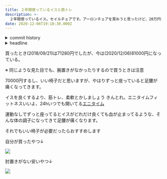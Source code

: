 ```yaml
---
title: ２年間使っているイスと筋トレ
description: >-
  ２年間使っているイス。セイルチェアです。アーロンチェアを買おうと思ったけど、20万円くらいしたのでそれよりは安いやつを買いましたが満足しています。いい椅子よりも大事なのは筋トレだなと最近は思ってます
date: 2020-12-06T19:18:30.000Z
---
```

<!-- history area start -->
<details><summary>commit history</summary><div><ol>
<li>2020/12/06 19:15:29 2933df3</li>
<li>2020/12/06 19:14:42 9b59f82</li>
</ol></div></details>
<!-- history area end -->
<!-- toc area start -->
<details><summary>headline</summary><div>

<!-- toc -->



<!-- tocstop -->

</div></details>

<!-- toc area end -->

買ったとき(2018/09/21)は71280円でしたが、今は(2020/12/06)81000円になっている。

※ 同じような見た目でも、腕置きがなかったりするので買うときは注意

70000円するし、いい椅子だと思いますが、やはりずっと座っていると足腰が痛くなってきます。

イスを良くするより、筋トレ、柔軟とかしましょう
きんとれ。エニタイムフィットネスいいよ、24hいつでも開いてる[エニタイム](https://www.anytimefitness.co.jp/)

運動なしでずっと座ってるとイスがどれだけ良くても血が止まってるような、そんな体の調子になってきて足腰が痛くなります。

それでもいい椅子が必要だったらおすすめします

自分が買ったやつ↓

<a notChange href="https://www.amazon.co.jp/gp/product/B0053O5I3M/ref=as_li_ss_il?ie=UTF8&psc=1&linkCode=li2&tag=kajirikajiri-22&linkId=f8a0edc75494a9e2c3afe3d47fa9a4d7&language=ja_JP" target="_blank"><img border="0" src="//ws-fe.amazon-adsystem.com/widgets/q?_encoding=UTF8&ASIN=B0053O5I3M&Format=_SL160_&ID=AsinImage&MarketPlace=JP&ServiceVersion=20070822&WS=1&tag=kajirikajiri-22&language=ja_JP" ></a><img src="https://ir-jp.amazon-adsystem.com/e/ir?t=kajirikajiri-22&language=ja_JP&l=li2&o=9&a=B0053O5I3M" width="1" height="1" border="0" alt="" style="border:none !important; margin:0px !important;" />

肘置きがない安いやつ↓

<a notChange href="https://www.amazon.co.jp/%E3%83%8F%E3%83%BC%E3%83%9E%E3%83%B3%E3%83%9F%E3%83%A9%E3%83%BC-%E3%82%BB%E3%82%A4%E3%83%AB%E3%83%81%E3%82%A7%E3%82%A2-%E3%82%A2%E3%83%BC%E3%83%A0%E3%83%AC%E3%82%B9-%E3%83%95%E3%83%AC%E3%83%BC%E3%83%A0-AS1YA22NAN265BB981H09/dp/B085WD7S5Y/ref=as_li_ss_il?_encoding=UTF8&pd_rd_i=B085WD7S5Y&pd_rd_r=a5e96597-f15a-42cc-9e9a-edd6f7fdc050&pd_rd_w=Jjm2l&pd_rd_wg=f45pv&pf_rd_p=2149407b-0896-4053-a80d-baa280ae868a&pf_rd_r=XR0R2EBRCD5RB47DHSMJ&psc=1&refRID=XR0R2EBRCD5RB47DHSMJ&linkCode=li2&tag=kajirikajiri-22&linkId=87e7b41f5f16e892da2200692d121993&language=ja_JP" target="_blank"><img border="0" src="//ws-fe.amazon-adsystem.com/widgets/q?_encoding=UTF8&ASIN=B085WD7S5Y&Format=_SL160_&ID=AsinImage&MarketPlace=JP&ServiceVersion=20070822&WS=1&tag=kajirikajiri-22&language=ja_JP" ></a><img src="https://ir-jp.amazon-adsystem.com/e/ir?t=kajirikajiri-22&language=ja_JP&l=li2&o=9&a=B085WD7S5Y" width="1" height="1" border="0" alt="" style="border:none !important; margin:0px !important;" />


